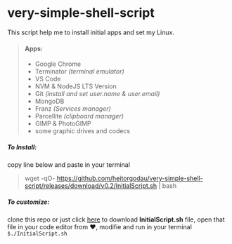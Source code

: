 # very-simple-shell-script
This script help me to install initial apps and set my Linux.
> #### Apps:
> - Google Chrome
> - Terminator _(terminal emulator)_
> - VS Code
> - NVM & NodeJS LTS Version
> - Git _(install and set user.name & user.email)_
> - MongoDB
> - Franz _(Services manager)_
> - Parcellite _(clipboard manager)_
> - GIMP & PhotoGIMP
> - some graphic drives and codecs

##### To Install:
copy line below and paste in your terminal
> wget -qO- https://github.com/heitorgodau/very-simple-shell-script/releases/download/v0.2/InitialScript.sh | bash

##### To customize: 
clone this repo or just click [here](https://github.com/heitorgodau/very-simple-shell-script/releases/download/v0.2/InitialScript.sh) to download **InitialScript.sh** file, open that file in your code editor from :heart:, modifie and run in your terminal `$./InitialScript.sh`
